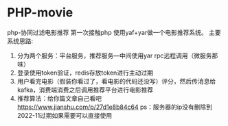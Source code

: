 # PHP-movie
php-协同过滤电影推荐
第一次接触php 使用yaf+yar做一个电影推荐系统。
主要系统思路:
1.	分为两个服务：平台服务，推荐服务—中间使用yar rpc远程调用（微服务那味）
2.	登录使用token验证，redis存放token进行主动过期
3.	用户看完电影（假装你看过了，看电影的代码还没写）评分，然后传消息给kafka，消费端消费之后调用推荐平台进行电影推荐
4.	推荐算法：给你篇文章自己看吧  https://www.jianshu.com/p/27d1e8b84c64
ps：服务器的ip没有删除到2022-11过期如果需要可以直接使用
